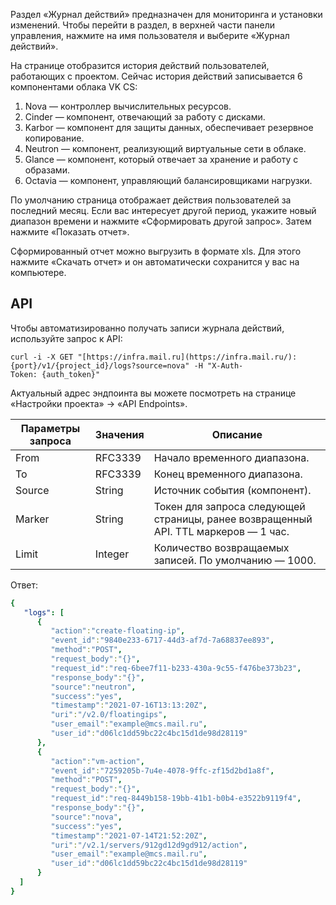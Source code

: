 Раздел «Журнал действий» предназначен для мониторинга и установки изменений. Чтобы перейти в раздел, в верхней части панели управления, нажмите на имя пользователя и выберите «Журнал действий».

На странице отобразится история действий пользователей, работающих с проектом. Сейчас история действий записывается 6 компонентами облака VK CS:

1.  Nova — контроллер вычислительных ресурсов.
2.  Cinder — компонент, отвечающий за работу с дисками.
3.  Karbor — компонент для защиты данных, обеспечивает резервное копирование.
4.  Neutron — компонент, реализующий виртуальные сети в облаке.
5.  Glance — компонент, который отвечает за хранение и работу с образами.
6.  Octavia — компонент, управляющий балансировщиками нагрузки.

По умолчанию страница отображает действия пользователей за последний месяц. Если вас интересует другой период, укажите новый диапазон времени и нажмите «Сформировать другой запрос». Затем нажмите «Показать отчет».

Сформированный отчет можно выгрузить в формате xls. Для этого нажмите «Скачать отчет» и он автоматически сохранится у вас на компьютере.

## API

Чтобы автоматизированно получать записи журнала действий, используйте запрос к API:

```http
curl -i -X GET "[https://infra.mail.ru](https://infra.mail.ru/):{port}/v1/{project_id}/logs?source=nova" -H "X-Auth-Token: {auth_token}"
```

Актуальный адрес эндпоинта вы можете посмотреть на странице «Настройки проекта» -> «API Endpoints».

| Параметры запроса | Значения | Описание                                                                            |
| ----------------- | -------- | ----------------------------------------------------------------------------------- |
| From              | RFC3339  | Начало временного диапазона.                                                        |
| To                | RFC3339  | Конец временного диапазона.                                                         |
| Source            | String   | Источник события (компонент).                                                       |
| Marker            | String   | Токен для запроса следующей страницы, ранее возвращенный API. TTL маркеров — 1 час. |
| Limit             | Integer  | Количество возвращаемых записей. По умолчанию — 1000.                               |

Ответ:

```yaml
{
   "logs": [
      {
         "action":"create-floating-ip",
         "event_id":"9840e233-6717-44d3-af7d-7a68837ee893",
         "method":"POST",
         "request_body":"{}",
         "request_id":"req-6bee7f11-b233-430a-9c55-f476be373b23",
         "response_body":"{}",
         "source":"neutron",
         "success":"yes",
         "timestamp":"2021-07-16T13:13:20Z",
         "uri":"/v2.0/floatingips",
         "user_email":"example@mcs.mail.ru",
         "user_id":"d06lc1dd59bc22c4bc15d1de98d28119"
      },
      {
         "action":"vm-action",
         "event_id":"7259205b-7u4e-4078-9ffc-zf15d2bd1a8f",
         "method":"POST",
         "request_body":"{}",
         "request_id":"req-8449b158-19bb-41b1-b0b4-e3522b9119f4",
         "response_body":"{}",
         "source":"nova",
         "success":"yes",
         "timestamp":"2021-07-14T21:52:20Z",
         "uri":"/v2.1/servers/912gd12d9gd912/action",
         "user_email":"example@mcs.mail.ru",
         "user_id":"d06lc1dd59bc22c4bc15d1de98d28119"
      }
  ]
}
```
